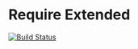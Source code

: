 # Require Extended

[![Build Status](https://travis-ci.com/Acanguven/require-extended.svg?token=P2s8WVyVNPJgtfCf4E5i&branch=master)](https://travis-ci.com/Acanguven/require-extended)
